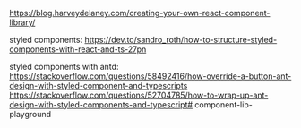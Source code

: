 https://blog.harveydelaney.com/creating-your-own-react-component-library/

styled components:
https://dev.to/sandro_roth/how-to-structure-styled-components-with-react-and-ts-27pn

styled components with antd:
https://stackoverflow.com/questions/58492416/how-override-a-button-ant-design-with-styled-component-and-typescripts
https://stackoverflow.com/questions/52704785/how-to-wrap-up-ant-design-with-styled-components-and-typescript# component-lib-playground
